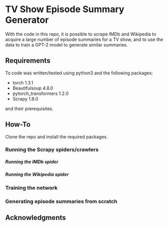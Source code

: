 # TV Show Episode Summary Generator

With the code in this repo, it is possible to scrape IMDb and Wikipedia 
to acquire a large number of episode summaries for a TV show, 
and to use the data to train a GPT-2 model to generate similar summaries.

## Requirements
To code was written/tested using python3 and the following packages:
- torch 1.3.1
- Beautifulsoup 4.8.0
- pytorch_transformers 1.2.0
- Scrapy 1.8.0

and their prerequisites.

## How-To
Clone the repo and install the required packages.

### Running the Scrapy spiders/crawlers

##### Running the IMDb spider

##### Running the Wikipedia spider

### Training the network

### Generating episode summaries from scratch

## Acknowledgments